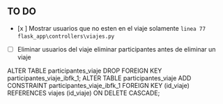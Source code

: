 ## TO DO
- [x ]  Mostrar usuarios que no esten en el viaje solamente `linea 77` `flask_app\controllers\viajes.py`
- [ ]  Eliminar usuarios del viaje 
eliminar participantes antes de eliminar un viaje

ALTER TABLE participantes_viaje DROP FOREIGN KEY participantes_viaje_ibfk_1;
ALTER TABLE participantes_viaje ADD CONSTRAINT participantes_viaje_ibfk_1 FOREIGN KEY (id_viaje) REFERENCES viajes (id_viaje) ON DELETE CASCADE;